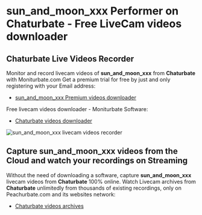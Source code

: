 # sun_and_moon_xxx Performer on Chaturbate - Free LiveCam videos downloader

## Chaturbate Live Videos Recorder

Monitor and record livecam videos of **sun_and_moon_xxx** from **Chaturbate** with Moniturbate.com
Get a premium trial for free by just and only registering with your Email address:
* [sun_and_moon_xxx Premium videos downloader](https://moniturbate.com/request-demo-licence-key.html)

Free livecam videos downloader - Moniturbate Software:
* [Chaturbate videos downloader](https://moniturbate.com/moniturbate-download-software.html)

![sun_and_moon_xxx livecam videos recorder](https://peachurnet.com/templates/moniturbate-software.png)


## Capture sun_and_moon_xxx videos from the Cloud and watch your recordings on Streaming

Without the need of downloading a software, capture **sun_and_moon_xxx** livecam videos from **Chaturbate** 100% online.
Watch Livecam archives from **Chaturbate** unlimitedly from thousands of existing recordings, only on Peachurbate.com and its websites network:
* [Chaturbate videos archives](https://peachurnet.com/)